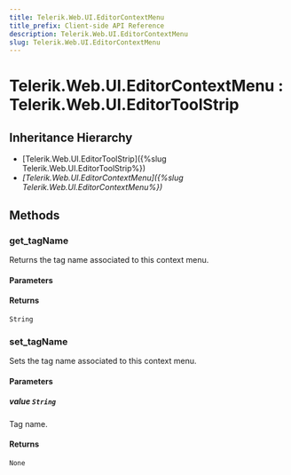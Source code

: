 ```yaml
---
title: Telerik.Web.UI.EditorContextMenu
title_prefix: Client-side API Reference
description: Telerik.Web.UI.EditorContextMenu
slug: Telerik.Web.UI.EditorContextMenu
---
```


# Telerik.Web.UI.EditorContextMenu : Telerik.Web.UI.EditorToolStrip

## Inheritance Hierarchy

* [Telerik.Web.UI.EditorToolStrip]({%slug Telerik.Web.UI.EditorToolStrip%})
* *[Telerik.Web.UI.EditorContextMenu]({%slug Telerik.Web.UI.EditorContextMenu%})*


## Methods

### get_tagName

Returns the tag name associated to this context menu.

#### Parameters

#### Returns

`String` 

### set_tagName

Sets the tag name associated to this context menu.

#### Parameters

##### value `String`

Tag name.

#### Returns

`None` 

